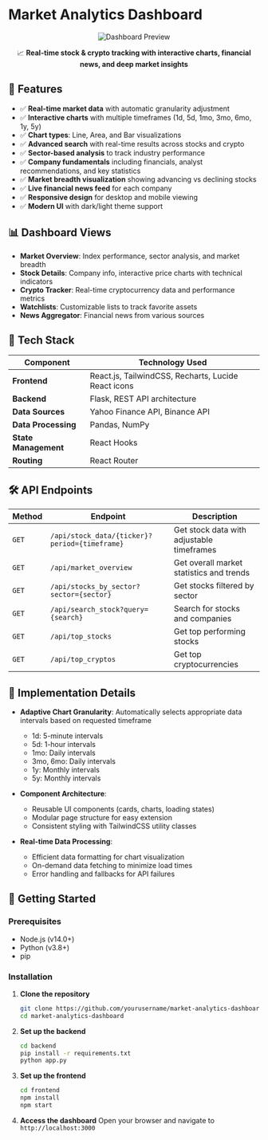 # Market Analytics Dashboard

<div align="center">
  
![Dashboard Preview](https://via.placeholder.com/800x450?text=Market+Analytics+Dashboard)

📈 **Real-time stock & crypto tracking with interactive charts, financial news, and deep market insights**

</div>

## 🚀 Features

- ✅ **Real-time market data** with automatic granularity adjustment
- ✅ **Interactive charts** with multiple timeframes (1d, 5d, 1mo, 3mo, 6mo, 1y, 5y)
- ✅ **Chart types**: Line, Area, and Bar visualizations
- ✅ **Advanced search** with real-time results across stocks and crypto
- ✅ **Sector-based analysis** to track industry performance
- ✅ **Company fundamentals** including financials, analyst recommendations, and key statistics
- ✅ **Market breadth visualization** showing advancing vs declining stocks
- ✅ **Live financial news feed** for each company
- ✅ **Responsive design** for desktop and mobile viewing
- ✅ **Modern UI** with dark/light theme support

## 📊 Dashboard Views

- **Market Overview**: Index performance, sector analysis, and market breadth
- **Stock Details**: Company info, interactive price charts with technical indicators
- **Crypto Tracker**: Real-time cryptocurrency data and performance metrics
- **Watchlists**: Customizable lists to track favorite assets
- **News Aggregator**: Financial news from various sources

## 📌 Tech Stack

| Component | Technology Used |
|------------|----------------|
| **Frontend** | React.js, TailwindCSS, Recharts, Lucide React icons |
| **Backend** | Flask, REST API architecture |
| **Data Sources** | Yahoo Finance API, Binance API |
| **Data Processing** | Pandas, NumPy |
| **State Management** | React Hooks |
| **Routing** | React Router |

## 🛠️ API Endpoints

| Method | Endpoint | Description |
|--------|----------|-------------|
| `GET` | `/api/stock_data/{ticker}?period={timeframe}` | Get stock data with adjustable timeframes |
| `GET` | `/api/market_overview` | Get overall market statistics and trends |
| `GET` | `/api/stocks_by_sector?sector={sector}` | Get stocks filtered by sector |
| `GET` | `/api/search_stock?query={search}` | Search for stocks and companies |
| `GET` | `/api/top_stocks` | Get top performing stocks |
| `GET` | `/api/top_cryptos` | Get top cryptocurrencies |

## 🔧 Implementation Details

- **Adaptive Chart Granularity**: Automatically selects appropriate data intervals based on requested timeframe
  - 1d: 5-minute intervals
  - 5d: 1-hour intervals
  - 1mo: Daily intervals
  - 3mo, 6mo: Daily intervals
  - 1y: Monthly intervals
  - 5y: Monthly intervals

- **Component Architecture**:
  - Reusable UI components (cards, charts, loading states)
  - Modular page structure for easy extension
  - Consistent styling with TailwindCSS utility classes

- **Real-time Data Processing**:
  - Efficient data formatting for chart visualization
  - On-demand data fetching to minimize load times
  - Error handling and fallbacks for API failures

## 🚀 Getting Started

### Prerequisites
- Node.js (v14.0+)
- Python (v3.8+)
- pip

### Installation

1. **Clone the repository**
   ```bash
   git clone https://github.com/yourusername/market-analytics-dashboard.git
   cd market-analytics-dashboard
   ```

2. **Set up the backend**
   ```bash
   cd backend
   pip install -r requirements.txt
   python app.py
   ```

3. **Set up the frontend**
   ```bash
   cd frontend
   npm install
   npm start
   ```

4. **Access the dashboard**
   Open your browser and navigate to `http://localhost:3000`
